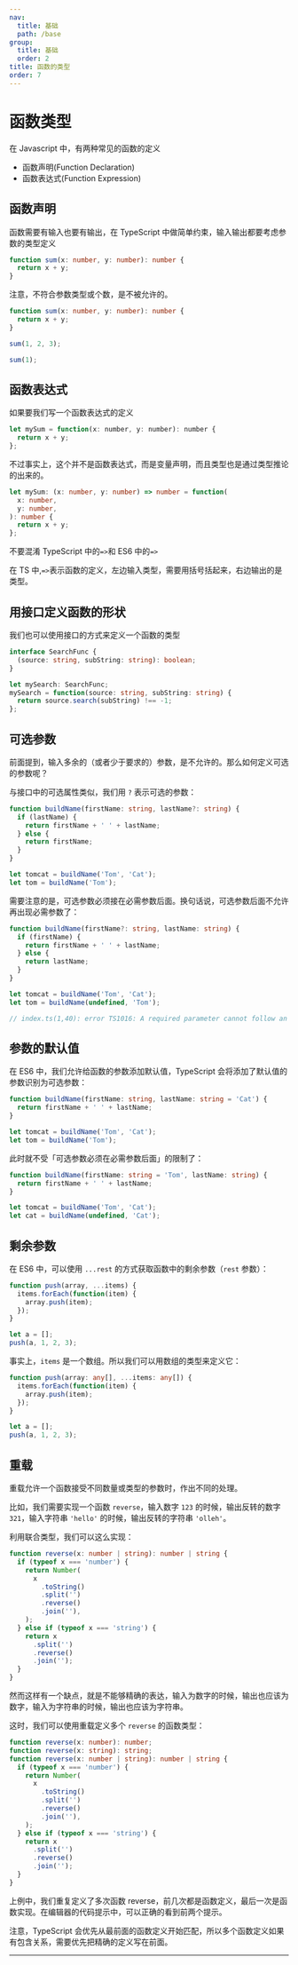 ```yaml
---
nav:
  title: 基础
  path: /base
group:
  title: 基础
  order: 2
title: 函数的类型
order: 7
---
```


# 函数类型

在 Javascript 中，有两种常见的函数的定义

- 函数声明(Function Declaration)
- 函数表达式(Function Expression)

## 函数声明

函数需要有输入也要有输出，在 TypeScript 中做简单约束，输入输出都要考虑参数的类型定义

```ts
function sum(x: number, y: number): number {
  return x + y;
}
```

注意，不符合参数类型或个数，是不被允许的。

```ts
function sum(x: number, y: number): number {
  return x + y;
}

sum(1, 2, 3);

sum(1);
```

## 函数表达式

如果要我们写一个函数表达式的定义

```js
let mySum = function(x: number, y: number): number {
  return x + y;
};
```

不过事实上，这个并不是函数表达式，而是变量声明，而且类型也是通过类型推论的出来的。

```ts
let mySum: (x: number, y: number) => number = function(
  x: number,
  y: number,
): number {
  return x + y;
};
```

不要混淆 TypeScript 中的`=>`和 ES6 中的`=>`

在 TS 中,`=>`表示函数的定义，左边输入类型，需要用括号括起来，右边输出的是类型。

## 用接口定义函数的形状

我们也可以使用接口的方式来定义一个函数的类型

```ts
interface SearchFunc {
  (source: string, subString: string): boolean;
}

let mySearch: SearchFunc;
mySearch = function(source: string, subString: string) {
  return source.search(subString) !== -1;
};
```

## 可选参数

前面提到，输入多余的（或者少于要求的）参数，是不允许的。那么如何定义可选的参数呢？

与接口中的可选属性类似，我们用 `?` 表示可选的参数：

```ts
function buildName(firstName: string, lastName?: string) {
  if (lastName) {
    return firstName + ' ' + lastName;
  } else {
    return firstName;
  }
}
```

```ts
let tomcat = buildName('Tom', 'Cat');
let tom = buildName('Tom');
```

需要注意的是，可选参数必须接在必需参数后面。换句话说，可选参数后面不允许再出现必需参数了：

```ts
function buildName(firstName?: string, lastName: string) {
  if (firstName) {
    return firstName + ' ' + lastName;
  } else {
    return lastName;
  }
}

let tomcat = buildName('Tom', 'Cat');
let tom = buildName(undefined, 'Tom');

// index.ts(1,40): error TS1016: A required parameter cannot follow an optional parameter.
```

## 参数的默认值

在 ES6 中，我们允许给函数的参数添加默认值，TypeScript 会将添加了默认值的参数识别为可选参数：

```ts
function buildName(firstName: string, lastName: string = 'Cat') {
  return firstName + ' ' + lastName;
}

let tomcat = buildName('Tom', 'Cat');
let tom = buildName('Tom');
```

此时就不受「可选参数必须在必需参数后面」的限制了：

```ts
function buildName(firstName: string = 'Tom', lastName: string) {
  return firstName + ' ' + lastName;
}

let tomcat = buildName('Tom', 'Cat');
let cat = buildName(undefined, 'Cat');
```

## 剩余参数

在 ES6 中，可以使用 `...rest` 的方式获取函数中的剩余参数（`rest` 参数）：

```ts
function push(array, ...items) {
  items.forEach(function(item) {
    array.push(item);
  });
}

let a = [];
push(a, 1, 2, 3);
```

事实上，`items` 是一个数组。所以我们可以用数组的类型来定义它：

```ts
function push(array: any[], ...items: any[]) {
  items.forEach(function(item) {
    array.push(item);
  });
}

let a = [];
push(a, 1, 2, 3);
```

## 重载

重载允许一个函数接受不同数量或类型的参数时，作出不同的处理。

比如，我们需要实现一个函数 `reverse`，输入数字 `123` 的时候，输出反转的数字 `321`，输入字符串 `'hello'` 的时候，输出反转的字符串 `'olleh'`。

利用联合类型，我们可以这么实现：

```ts
function reverse(x: number | string): number | string {
  if (typeof x === 'number') {
    return Number(
      x
        .toString()
        .split('')
        .reverse()
        .join(''),
    );
  } else if (typeof x === 'string') {
    return x
      .split('')
      .reverse()
      .join('');
  }
}
```

然而这样有一个缺点，就是不能够精确的表达，输入为数字的时候，输出也应该为数字，输入为字符串的时候，输出也应该为字符串。

这时，我们可以使用重载定义多个 `reverse` 的函数类型：

```ts
function reverse(x: number): number;
function reverse(x: string): string;
function reverse(x: number | string): number | string {
  if (typeof x === 'number') {
    return Number(
      x
        .toString()
        .split('')
        .reverse()
        .join(''),
    );
  } else if (typeof x === 'string') {
    return x
      .split('')
      .reverse()
      .join('');
  }
}
```

上例中，我们重复定义了多次函数 reverse，前几次都是函数定义，最后一次是函数实现。在编辑器的代码提示中，可以正确的看到前两个提示。

注意，TypeScript 会优先从最前面的函数定义开始匹配，所以多个函数定义如果有包含关系，需要优先把精确的定义写在前面。

---
